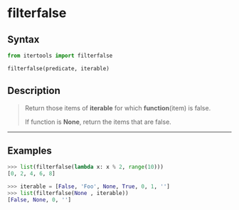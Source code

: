 # filterfalse

## Syntax

```python
from itertools import filterfalse

filterfalse(predicate, iterable)
```

## Description

> Return those items of **iterable** for which **function**(item) is false.
>
> If function is **None**, return the items that are false.

---

## Examples

```python
>>> list(filterfalse(lambda x: x % 2, range(10)))
[0, 2, 4, 6, 8]
```

```python
>>> iterable = [False, 'Foo', None, True, 0, 1, '']
>>> list(filterfalse(None , iterable))
[False, None, 0, '']
```
